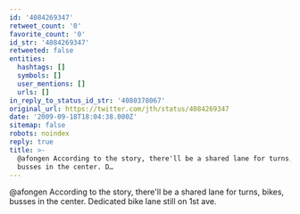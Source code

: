 ```yaml
---
id: '4084269347'
retweet_count: '0'
favorite_count: '0'
id_str: '4084269347'
retweeted: false
entities:
  hashtags: []
  symbols: []
  user_mentions: []
  urls: []
in_reply_to_status_id_str: '4080378067'
original_url: https://twitter.com/jth/status/4084269347
date: '2009-09-18T18:04:38.000Z'
sitemap: false
robots: noindex
reply: true
title: >-
  @afongen According to the story, there'll be a shared lane for turns, bikes,
  busses in the center. D…
---
```


@afongen According to the story, there'll be a shared lane for turns, bikes, busses in the center. Dedicated bike lane still on 1st ave.